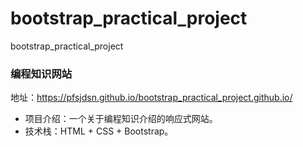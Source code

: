 # bootstrap_practical_project
bootstrap_practical_project

### 编程知识网站
地址：https://pfsjdsn.github.io/bootstrap_practical_project.github.io/
- 项目介绍：一个关于编程知识介绍的响应式网站。
- 技术栈：HTML + CSS + Bootstrap。

